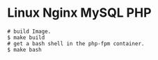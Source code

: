 # Linux Nginx MySQL PHP

```
# build Image.
$ make build
# get a bash shell in the php-fpm container.
$ make bash
```

